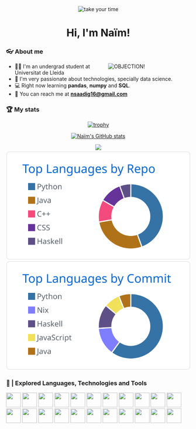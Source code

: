 <div align="center">
<img width="35" src="https://gremkin.carrd.co/assets/images/image01.gif?v56027378158651" alt="take your time"></img>

<h1>Hi, I'm Naïm!</h1>
</div>


### 👓 About me
<img width="225" align="right" src="https://64.media.tumblr.com/9297069f27cbfda182d07e38785d0cda/5c9f35d2f4bdf5b1-b2/s400x600/4284dffc16c86f96d7e8d57e81f6cad5de886c52.gif" alt="OBJECTION!"></img>
- 🧑‍🎓 I'm an undergrad student at Universitat de Lleida
- 🧠 I'm very passionate about technologies, specially data science.
- 💻 Right now learning **pandas**, **numpy** and **SQL**.
- 📧 You can reach me at **[nsaadig16@gmail.com](mailto:nsaadig16@gmail.com)**
<p></p>

### 🏆 My stats

<div align="center">

[![trophy](https://github-profile-trophy.vercel.app/?username=nsaadig16)](https://github.com/ryo-ma/github-profile-trophy)
  
[![Naïm's GitHub stats](https://github-readme-stats.vercel.app/api?username=nsaadig16)](https://github.com/anuraghazra/github-readme-stats)<p></p>
[![](https://raw.githubusercontent.com/nsaadig16/nsaadig16/main/profile-summary-card-output/github/0-profile-details.svg)](https://github.com/vn7n24fzkq/github-profile-summary-cards)
[![](https://raw.githubusercontent.com/nsaadig16/nsaadig16/main/profile-summary-card-output/github/1-repos-per-language.svg)](https://github.com/vn7n24fzkq/github-profile-summary-cards) [![](https://raw.githubusercontent.com/nsaadig16/nsaadig16/main/profile-summary-card-output/github/2-most-commit-language.svg)](https://github.com/vn7n24fzkq/github-profile-summary-cards)

</div>
<p></p>

### 🔎 | Explored Languages, Technologies and Tools
<p>
<img src="https://cdn.jsdelivr.net/gh/devicons/devicon@latest/icons/python/python-original.svg" width="40" height="40" />
<img src="https://cdn.jsdelivr.net/gh/devicons/devicon@latest/icons/java/java-original.svg" width="40" height="40" />
<img src="https://cdn.jsdelivr.net/gh/devicons/devicon@latest/icons/javascript/javascript-original.svg" width="40" height="40"/>
<img src="https://cdn.jsdelivr.net/gh/devicons/devicon@latest/icons/c/c-original.svg" width="40" height="40"/>
<img src="https://cdn.jsdelivr.net/gh/devicons/devicon@latest/icons/cplusplus/cplusplus-original.svg" width="40" height="40"/>
<img src="https://cdn.jsdelivr.net/gh/devicons/devicon@latest/icons/csharp/csharp-original.svg" width="40" height="40"/>
<img src="https://cdn.jsdelivr.net/gh/devicons/devicon@latest/icons/bash/bash-original.svg" width="40" height="40"/>
<img src="https://cdn.jsdelivr.net/gh/devicons/devicon@latest/icons/django/django-plain.svg" width="40" height="40"/>
<img src="https://cdn.jsdelivr.net/gh/devicons/devicon@latest/icons/docker/docker-plain.svg" width="40" height="40"/>
<img src="https://cdn.jsdelivr.net/gh/devicons/devicon@latest/icons/git/git-original.svg" width="40" height="40"/>
<img src="https://cdn.jsdelivr.net/gh/devicons/devicon@latest/icons/github/github-original.svg" width="40" height="40" />       
<img src="https://cdn.jsdelivr.net/gh/devicons/devicon@latest/icons/intellij/intellij-original.svg" width="40" height="40"/>
<img src="https://cdn.jsdelivr.net/gh/devicons/devicon@latest/icons/linux/linux-original.svg" width="40" height="40"/>
<img src="https://cdn.jsdelivr.net/gh/devicons/devicon@latest/icons/poetry/poetry-original.svg" width="40" height="40"/>
<img src="https://cdn.jsdelivr.net/gh/devicons/devicon@latest/icons/postgresql/postgresql-original.svg" width="40" height="40"/>
<img src="https://cdn.jsdelivr.net/gh/devicons/devicon@latest/icons/postman/postman-original.svg" width="40" height="40"/>
<img src="https://cdn.jsdelivr.net/gh/devicons/devicon@latest/icons/prisma/prisma-original.svg" width="40" height="40"/>
<img src="https://cdn.jsdelivr.net/gh/devicons/devicon@latest/icons/pycharm/pycharm-original.svg" width="40" height="40"/>
<img src="https://cdn.jsdelivr.net/gh/devicons/devicon@latest/icons/react/react-original.svg" width="40" height="40"/>
<img src="https://cdn.jsdelivr.net/gh/devicons/devicon@latest/icons/tailwindcss/tailwindcss-original.svg" width="40" height="40"/>
<img src="https://cdn.jsdelivr.net/gh/devicons/devicon@latest/icons/unity/unity-original.svg" width="40" height="40"/>
<img src="https://cdn.jsdelivr.net/gh/devicons/devicon@latest/icons/vscode/vscode-original.svg" width="40" height="40"/>
</p>

<div align="center">  
</div>

